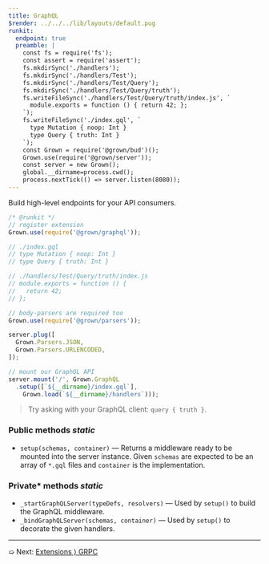 ```yaml
---
title: GraphQL
$render: ../../../lib/layouts/default.pug
runkit:
  endpoint: true
  preamble: |
    const fs = require('fs');
    const assert = require('assert');
    fs.mkdirSync('./handlers');
    fs.mkdirSync('./handlers/Test');
    fs.mkdirSync('./handlers/Test/Query');
    fs.mkdirSync('./handlers/Test/Query/truth');
    fs.writeFileSync('./handlers/Test/Query/truth/index.js', `
      module.exports = function () { return 42; };
    `);
    fs.writeFileSync('./index.gql', `
      type Mutation { noop: Int }
      type Query { truth: Int }
    `);
    const Grown = require('@grown/bud')();
    Grown.use(require('@grown/server'));
    const server = new Grown();
    global.__dirname=process.cwd();
    process.nextTick(() => server.listen(8080));
---
```


Build high-level endpoints for your API consumers.

```js
/* @runkit */
// register extension
Grown.use(require('@grown/graphql'));

// ./index.gql
// type Mutation { noop: Int }
// type Query { truth: Int }

// ./handlers/Test/Query/truth/index.js
// module.exports = function () {
//   return 42;
// };

// body-parsers are required too
Grown.use(require('@grown/parsers'));

server.plug([
  Grown.Parsers.JSON,
  Grown.Parsers.URLENCODED,
]);

// mount our GraphQL API
server.mount('/', Grown.GraphQL
  .setup([`${__dirname}/index.gql`],
    Grown.load(`${__dirname}/handlers`)));
```

> Try asking with your GraphQL client: `query { truth }`.

### Public methods <var>static</var>

- `setup(schemas, container)` &mdash; Returns a middleware ready to be mounted into the server instance. Given `schemas` are expected to be an array of `*.gql` files and `container` is the implementation.

### Private* methods <var>static</var>

- `_startGraphQLServer(typeDefs, resolvers)` &mdash; Used by `setup()` to build the GraphQL middleware.
- `_bindGraphQLServer(schemas, container)` &mdash; Used by `setup()` to decorate the given handlers.

---

➯ Next: [Extensions &rangle; GRPC](./docs/extensions/grpc)
